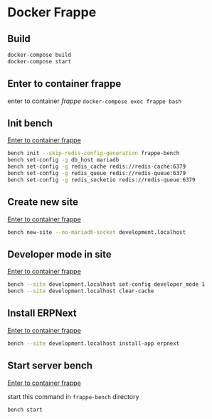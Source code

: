 # Docker Frappe
## Build
```bash
docker-compose build
docker-compose start
```
## Enter to container frappe
enter to container _frappe_ `docker-compose exec frappe bash`
## Init bench
[Enter to container frappe](#enter-to-container-frappe)
```bash
bench init --skip-redis-config-generation frappe-bench
bench set-config -g db_host mariadb
bench set-config -g redis_cache redis://redis-cache:6379
bench set-config -g redis_queue redis://redis-queue:6379
bench set-config -g redis_socketio redis://redis-queue:6379
```
## Create new site
[Enter to container frappe](#enter-to-container-frappe)
```bash
bench new-site --no-mariadb-socket development.localhost
```
## Developer mode in site
[Enter to container frappe](#enter-to-container-frappe)
```bash
bench --site development.localhost set-config developer_mode 1
bench --site development.localhost clear-cache
```
## Install ERPNext
[Enter to container frappe](#enter-to-container-frappe)
```bash
bench --site development.localhost install-app erpnext
```
## Start server bench
[Enter to container frappe](#enter-to-container-frappe)

start this command in `frappe-bench` directory
```bash
bench start
```
